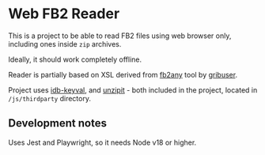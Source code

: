 # Web FB2 Reader

This is a project to be able to read FB2 files using web browser only,
including ones inside `zip` archives.

Ideally, it should work completely offline.

Reader is partially based on XSL derived from [fb2any](https://github.com/gribuser/fb2any)
tool by [gribuser](https://github.com/gribuser).

Project uses [idb-keyval](https://github.com/jakearchibald/idb-keyval), and
[unzipit](https://github.com/greggman/unzipit) - both included in the project,
located in `/js/thirdparty` directory.


## Development notes

Uses Jest and Playwright, so it needs Node v18 or higher.
